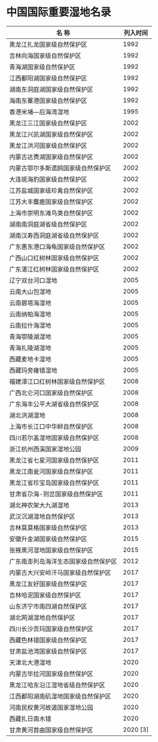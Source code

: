 # 中国国际重要湿地名录  
  
|  名 称   |  列入时间  |  
| -------------------------------- | ---------- |  
| 黑龙江扎龙国家级自然保护区   | 1992  |  
| 吉林向海国家级自然保护区  | 1992  |  
| 青海湖国家级自然保护区   | 1992  |  
| 江西鄱阳湖国家级自然保护区   | 1992  |  
| 湖南东洞庭湖国家级自然保护区  | 1992  |  
| 海南东寨港国家级自然保护区   | 1992  |  
| 香港米埔—后海湾湿地  | 1995  |  
| 黑龙江三江国家级自然保护区   | 2002  |  
| 黑龙江兴凯湖国家级自然保护区  | 2002  |  
| 黑龙江洪河国家级自然保护区   | 2002  |  
| 内蒙古达赉湖国家级自然保护区  | 2002  |  
| 内蒙古鄂尔多斯遗鸥国家级自然保护区   | 2002  |  
| 大连斑海豹国家级自然保护区   | 2002  |  
| 江苏盐城国家级珍禽自然保护区  | 2002  |  
| 江苏大丰麋鹿国家级自然保护区  | 2002  |  
| 上海市崇明东滩鸟类自然保护区  | 2002  |  
| 湖南南洞庭湖省级自然保护区   | 2002  |  
| 湖南汉寿西洞庭湖省级自然保护区   | 2002  |  
| 广东惠东港口海龟国家级自然保护区  | 2002  |  
| 广西山口红树林国家级自然保护区   | 2002  |  
| 广东湛江红树林国家级自然保护区   | 2002  |  
| 辽宁双台河口湿地  | 2005  |  
| 云南大山包湿地   | 2005  |  
| 云南碧塔海湿地   | 2005  |  
| 云南纳帕海湿地   | 2005  |  
| 云南拉什海湿地   | 2005  |  
| 青海鄂陵湖湿地   | 2005  |  
| 青海扎陵湖湿地   | 2005  |  
| 西藏麦地卡湿地   | 2005  |  
| 西藏玛旁雍错湿地  | 2005  |  
| 福建漳江口红树林国家级自然保护区  | 2008  |  
| 广西北仑河口国家级自然保护区  | 2008  |  
| 广东海丰公平大湖省级自然保护区   | 2008  |  
| 湖北洪湖湿地  | 2008  |  
| 上海市长江口中华鲟自然保护区  | 2008  |  
| 四川若尔盖湿地国家级自然保护区   | 2008  |  
| 浙江杭州西溪国家湿地公园  | 2009  |  
| 黑龙江省七星河国家级自然保护区   | 2011  |  
| 黑龙江南瓮河国家级自然保护区  | 2011  |  
| 黑龙江省珍宝岛国家级自然保护区   | 2011  |  
| 甘肃省尕海-则岔国家级自然保护区  | 2011  |  
| 湖北神农架大九湖湿地  | 2013  |  
| 武汉沉湖湿地自然保护区   | 2013  |  
| 吉林莫莫格国家级自然保护区   | 2013  |  
| 安徽升金湖国家级自然保护区   | 2015  |  
| 张掖黑河湿地国家级自然保护区  | 2015  |  
| 广东南澎列岛海洋生态国家级自然保护区 | 2012  |  
| 内蒙古大兴安岭汗马国家级自然保护区   | 2017  |  
| 黑龙江友好国家级自然保护区   | 2017  |  
| 吉林哈泥国家级自然保护区  | 2017  |  
| 山东济宁市南四湖自然保护区   | 2017  |  
| 湖北网湖湿地自然保护区   | 2017  |  
| 四川长沙贡玛国家级自然保护区  | 2017  |  
| 西藏色林错国家级自然保护区   | 2017  |  
| 甘肃盐池湾国家级自然保护区   | 2017  |  
| 天津北大港湿地   | 2020  |  
| 内蒙古毕拉河国家级自然保护区  | 2020  |  
| 黑龙江哈东沿江湿地省级自然保护区  | 2020  |  
| 江西鄱阳湖南矶湿地国家级自然保护区   | 2020  |  
| 河南民权黄河故道国家湿地公园  | 2020  |  
| 西藏扎日南木错   | 2020  |  
| 甘肃黄河首曲国家级自然保护区  | 2020 \[3\] |  
